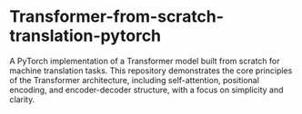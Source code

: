 # Transformer-from-scratch-translation-pytorch
A PyTorch implementation of a Transformer model built from scratch for machine translation tasks. This repository demonstrates the core principles of the Transformer architecture, including self-attention, positional encoding, and encoder-decoder structure, with a focus on simplicity and clarity.
